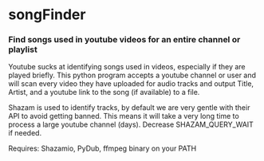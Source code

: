 # songFinder
### Find songs used in youtube videos for an entire channel or playlist

Youtube sucks at identifying songs used in videos, especially if they are played briefly. This python program accepts a youtube channel or user and will scan every video they have uploaded for audio tracks and output Title, Artist, and a youtube link to the song (if available) to a file. 

Shazam is used to identify tracks, by default we are very gentle with their API to avoid getting banned. This means it will take a very long time to process a large youtube channel (days). Decrease SHAZAM_QUERY_WAIT if needed.

Requires: Shazamio, PyDub, ffmpeg binary on your PATH
